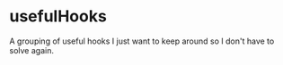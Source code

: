 # usefulHooks
A grouping of useful hooks I just want to keep around so I don't have to solve again. 
